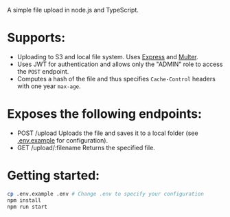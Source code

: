A simple file upload in node.js and TypeScript.

# Supports:

- Uploading to S3 and local file system. Uses [Express](http://expressjs.com/) and [Multer](https://github.com/expressjs/multer).
- Uses JWT for authentication and allows only the "ADMIN" role to access the `POST` endpoint.
- Computes a hash of the file and thus specifies `Cache-Control` headers with one year `max-age`.

# Exposes the following endpoints:

- POST /upload
  Uploads the file and saves it to a local folder (see [.env.example](.env.example) for configuration).
- GET /upload/:filename
  Returns the specified file.

# Getting started:

```sh
cp .env.example .env # Change .env to specify your configuration
npm install
npm run start
```
